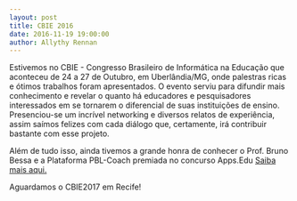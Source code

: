 ```yaml
---
layout: post
title: CBIE 2016
date: 2016-11-19 19:00:00
author: Allythy Rennan
---
```

Estivemos no CBIE - Congresso Brasileiro de Informática na Educação que aconteceu de 24 a 27 de Outubro, em Uberlândia/MG, onde palestras ricas e ótimos trabalhos foram apresentados. O evento serviu para difundir mais conhecimento e revelar o quanto há educadores e pesquisadores interessados em se tornarem o diferencial de suas instituições de ensino.
Presenciou-se um incrível networking e diversos relatos de experiência, assim saímos felizes com cada diálogo que, certamente, irá contribuir bastante com esse projeto.

Além de tudo isso, ainda tivemos a grande honra de conhecer o Prof. Bruno Bessa e a Plataforma PBL-Coach premiada no concurso Apps.Edu [Saiba mais aqui.](https://goo.gl/qRZf7s)

Aguardamos o CBIE2017 em Recife!
